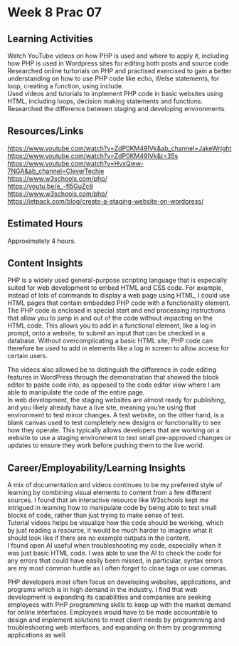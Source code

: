 # Week 8 Prac 07

## Learning Activities
Watch YouTube videos on how PHP is used and where to apply it, including how PHP is used in Wordpress sites for editing both posts and source code  
Researched online turtorials on PHP and practised exercised to gain a better understanding on how to use PHP code like echo, if/else statements, for loop, creating a function, using include.  
Used videos and tutorials to implement PHP code in basic websites using HTML, including loops, decision making statements and functions.  
Researched the difference between staging and developing environments.  


 ## Resources/Links
https://www.youtube.com/watch?v=ZdP0KM49IVk&ab_channel=JakeWright  
https://www.youtube.com/watch?v=ZdP0KM49IVk&t=35s  
https://www.youtube.com/watch?v=HvxQww-7NGA&ab_channel=CleverTechie  
https://www.w3schools.com/php/  
https://youtu.be/e_-fl5GuZc8  
https://www.w3schools.com/php/  
https://jetpack.com/blog/create-a-staging-website-on-wordpress/  


## Estimated Hours

Approximately 4 hours.

## Content Insights
PHP is a widely used general-purpose scripting language that is especially suited for web development to embed HTML and CSS code.
For example, instead of lots of commands to display a web page using HTML, I could use HTML pages that contain embedded PHP code with a functionality element.
The PHP code is enclosed in special start and end processing instructions that allow you to jump in and out of the code without impacting on the HTML code. This allows you to add in a functional element, like a log in prompt, onto a website, to submit an input that can be checked in a database. Without overcomplicating a basic HTML site, PHP code can therefore be used to add in elements like a log in screen to allow access for certain users.  
  
The videos also allowed be to distinguish the difference in code editing features in WordPress through the demonstration that showed the block editor to paste code into, as opposed to the code editor view where I am able to manipulate the code of the entire page.  
In web development, the staging websites are almost ready for publishing, and you likely already have a live site, meaning you’re using that environment to test minor changes. A test website, on the other hand, is a blank canvas used to test completely new designs or functionality to see how they operate. This typically allows developers that are working on a website to use a staging environment to test small pre-approved changes or updates to ensure they work before pushing them to the live world.  
  

## Career/Employability/Learning Insights
A mix of documentation and videos continues to be my preferred style of learning by combining visual elements to content from a few different sources. I found that an interactive resource like W3schools kept me intrigued in learning how to manipulate code by being able to test small blocks of code, rather than just trying to make sense of text.  
Tutorial videos helps be visualize how the code should be working, which by just reading a resource, it would be much harder to imagine what it should look like if there are no example outputs in the content.  
I found open AI useful when troubleshooting my code, especially when it was just basic HTML code. I was able to use the AI to check the code for any errors that could have easily been missed, in particular, syntax errors are my most common hurdle as I often forget to close tags or use commas.  
  
PHP developers most often focus on developing websites, applications, and programs which is in high demand in the industry. I find that web development is expanding its capabilities and companies are seeking employees with PHP programming skills to keep up with the market demand for online interfaces. Employees would have to be made accountable to design and implement solutions to meet client needs by programming and troubleshooting web interfaces, and expanding on them by programming applications as well.
